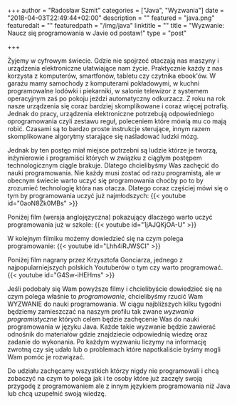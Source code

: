 +++
author = "Radosław Szmit"
categories = ["Java", "Wyzwania"]
date = "2018-04-03T22:49:44+02:00"
description = ""
featured = "java.png"
featuredalt = ""
featuredpath = "/img/java"
linktitle = ""
title = "Wyzwanie: Naucz się programowania w Javie od postaw!"
type = "post"

+++

Żyjemy w cyfrowym świecie. Gdzie nie spojrzeć otaczają nas maszyny i urządzenia elektroniczne ułatwiające nam życie. Praktycznie każdy z nas korzysta z komputerów, smartfonów, tabletu czy czytnika ebook'ów. W garażu mamy samochody z komputerami pokładowymi, w kuchni programowalne lodówki i piekarniki, w salonie telewizor z systemem operacyjnym zaś po pokoju jeździ automatyczny odkurzacz. Z roku na rok nasze urządzenia się coraz bardziej skomplikowane i coraz więcej potrafią. Jednak do pracy, urządzenia elektroniczne potrzebują odpowiedniego oprogramowania czyli zestawu reguł, poleceniem które mówią mu co mają robić. Czasami są to bardzo proste instrukcje sterujące, innym razem skomplikowane algorytmy starające się naśladować ludzki mózg.

Jednak by ten postęp miał miejsce potrzebni są ludzie którze je tworzą, inżynierowie i programiści których w związku z ciągłym postępem technologicznym ciągle brakuje. Dlatego chcielibyśmy Was zachęcić do nauki programowania. Nie każdy musi zostać od razu programistą, ale w obecnym świecie warto uczyć się programowania choćby po to by zrozumieć technologię która nas otacza. Dlatego coraz częściej mówi się o tym by programowania uczyć już najmłodszych:
{{< youtube id="0aoN8Zk0MBs" >}}

Poniżej film (wersja anglojęzyczna) pokazujący dlaczego warto uczyć programowania już w szkole:
{{< youtube id="1jAJQKjOA-U" >}}

W kolejnym filmiku możemy dowiedzieć się na czym polega programowanie:
{{< youtube id="Lhh4iRJWSCI" >}}

Poniżej film nagrany przez Krzysztofa Gonciarza, jednego z najpopularniejszych polskich Youtuberów o tym czy warto programować.
{{< youtube id="G4Sw-iHEHms" >}}

Jeśli podobały się Wam powyższe filmy i chcielibyście dowiedzieć się na czym polega właśnie to *programowanie*, chcielibyśmy rzucić Wam WYZWANIE do nauki programowania. W ciągu najbliższych kilku tygodni będziemy zamieszczać na naszym profilu tak zwane *wyzwania programistyczne* których celem będzie zachęcenie Was do nauki programowania w języku Java. Każde takie wyzwanie będzie zawierać odnośnik do materiałów gdzie znajdziecie odpowiednią wiedzę oraz zadanie do wykonania. Po każdym wyzwaniu liczymy na informację zwrotną czy się udało lub o problemach które napotkaliście byśmy mogli Wam pomóc je rozwiązać.

Do udziału zachęcamy wszystkich którzy nigdy nie programowali i chcą zobaczyć na czym to polega jak i te osoby które już zaczęły swoją przygodę z programowaniem ale z innym językiem programowania niż Java lub chcą uzupełnić swoją wiedzę.